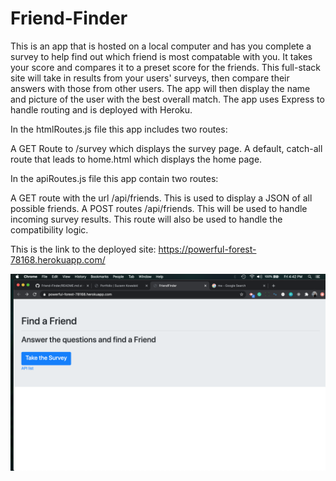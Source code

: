 # Friend-Finder


This is an app that is hosted on a local computer and has you complete a survey to help find out which friend is most compatable with you. It takes your score and compares it to a preset score for the friends. 
 This full-stack site will take in results from your users' surveys, then compare their answers with those from other users. The app will then display the name and picture of the user with the best overall match.
The app uses Express to handle routing and is deployed with Heroku.

In the htmlRoutes.js file this app includes two routes:

A GET Route to /survey which displays the survey page.
A default, catch-all route that leads to home.html which displays the home page.

In the apiRoutes.js file this app contain two routes:

A GET route with the url /api/friends. This is used to display a JSON of all possible friends.
A POST routes /api/friends. This will be used to handle incoming survey results. This route will also be used to handle the compatibility logic.

This is the link to the deployed site: https://powerful-forest-78168.herokuapp.com/

![Friend](Friend.png)

